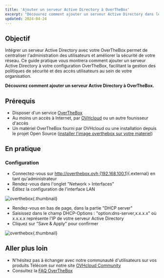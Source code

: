```yaml
---
title: 'Ajouter un serveur Active Directory à OverTheBox'
excerpt: "Découvrez comment ajouter un serveur Active Directory dans les options DHCP"
updated: 2024-04-24
---
```


## Objectif

Intégrer un serveur Active Directory avec votre OverTheBox permet de centraliser l'administration des utilisateurs et améliorer la sécurité de votre réseau. Ce guide pratique vous montrera comment ajouter un serveur Active Directory à votre configuration OverTheBox, facilitant la gestion des politiques de sécurité et des accès utilisateurs au sein de votre organisation.

**Découvrez comment ajouter un serveur Active Directory à OverTheBox.**

## Prérequis

- Disposer d'un service [OverTheBox](https://www.ovhtelecom.fr/overthebox/)
- Au moins un accès à Internet, par [OVHcloud](https://www.ovhtelecom.fr/offre-internet/) ou un autre founisseur d'accès
- Un matériel OverTheBox fourni par OVHcloud ou une installation depuis le projet Open Source ([installer l'image overthebox sur votre materiel](/pages/web_cloud/internet/overthebox/advanced_installer_limage_overthebox_sur_votre_materiel))

## En pratique

### Configuration
- Connectez-vous sur [http://overthebox.ovh (192.168.100.1)](http://overthebox.ovh){.external} en tant qu'administrateur
- Rendez-vous dans l'onglet "Network > Interfaces"
- Éditez la configuration de l'interface LAN

![overthebox](images/4434.png){.thumbnail}

- Rendez-vous en bas de page, dans la partie "DHCP server"
- Saisissez dans le champ DHCP-Options : "option:dns-server,x.x.x.x" où x.x.x.x représente l'IP de votre serveur Active Directory
- Cliquez sur "Save & Apply" pour confirmer

![overthebox](images/4435.png){.thumbnail}

## Aller plus loin

- N'hésitez pas à échanger avec notre communauté d'utilisateurs sur vos produits Télécom sur notre site [OVHcloud Community](https://community.ovh.com/c/telecom)
- Consultez la [FAQ OverTheBox](/pages/web_cloud/internet/overthebox/install_faq)